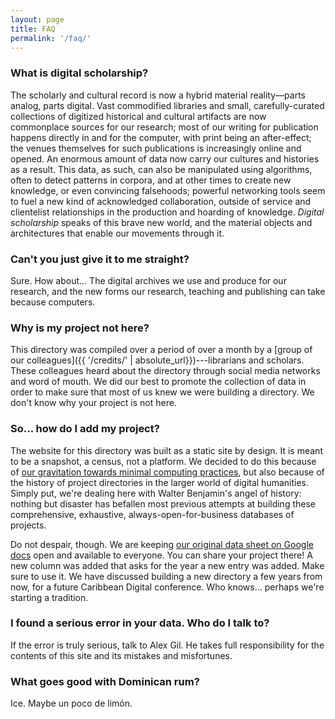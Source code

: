 ```yaml
---
layout: page
title: FAQ
permalink: '/faq/'
---
```


### What is digital scholarship? 

The scholarly and cultural record is now a hybrid material reality—parts analog, parts digital. Vast commodified libraries and small, carefully-curated collections of digitized historical and cultural artifacts are now commonplace sources for our research; most of our writing for publication happens directly in and for the computer, with print being an after-effect; the venues themselves for such publications is increasingly online and opened. An enormous amount of data now carry our cultures and histories as a result. This data, as such, can also be manipulated using algorithms, often to detect patterns in corpora, and at other times to create new knowledge, or even convincing falsehoods; powerful networking tools seem to fuel a new kind of acknowledged collaboration, outside of service and clientelist relationships in the production and hoarding of knowledge. *Digital scholarship* speaks of this brave new world, and the material objects and architectures that enable our movements through it.

### Can't you just give it to me straight?

Sure. How about... The digital archives we use and produce for our research, and the new forms our research, teaching and publishing can take because computers.

### Why is my project not here?

This directory was compiled over a period of over a month by a [group of our colleagues]({{ '/credits/' | absolute_url}})---librarians and scholars. These colleagues heard about the directory through social media networks and word of mouth. We did our best to promote the collection of data in order to make sure that most of us knew we were building a directory. We don't know why your project is not here.

### So... how do I add my project?

The website for this directory was built as a static site by design. It is meant to be a snapshot, a census, not a platform. We decided to do this because of [our gravitation towards minimal computing practices](https://web.archive.org/web/20200326054116/https://des4div.library.northeastern.edu/design-for-diversity-the-case-of-ed-alex-gil/), but also because of the history of project directories in the larger world of digital humanities. Simply put, we're dealing here with Walter Benjamin's angel of history: nothing but disaster has befallen most previous attempts at building these comprehensive, exhaustive, always-open-for-business databases of projects. 

Do not despair, though. We are keeping [our original data sheet on Google docs](https://docs.google.com/spreadsheets/d/1PfgI0GrQR60gwRFVIZmZtWae9JyAMpZNFOZRe5xsMsg/edit#gid=0) open and available to everyone. You can share your project there! A new column was added that asks for the year a new entry was added. Make sure to use it. We have discussed building a new directory a few years from now, for a future Caribbean Digital conference. Who knows... perhaps we're starting a tradition.

### I found a serious error in your data. Who do I talk to?

If the error is truly serious, talk to Alex Gil. He takes full responsibility for the contents of this site and its mistakes and misfortunes.

### What goes good with Dominican rum?

Ice. Maybe un poco de limón.







